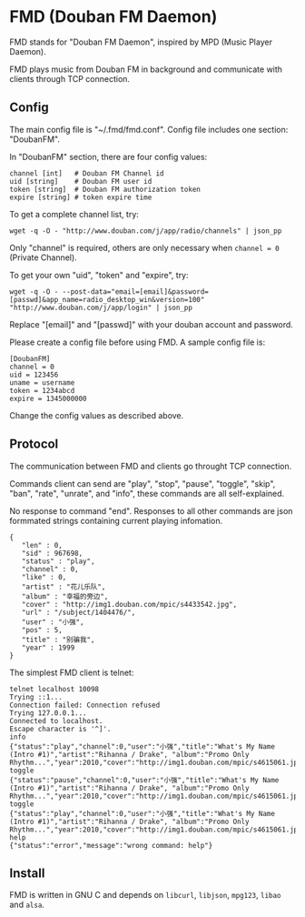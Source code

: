 # FMD (Douban FM Daemon)

FMD stands for "Douban FM Daemon", inspired by MPD (Music Player Daemon).

FMD plays music from Douban FM in background and communicate with clients through TCP connection.

## Config

The main config file is "~/.fmd/fmd.conf". Config file includes one section: "DoubanFM".

In "DoubanFM" section, there are four config values:

	channel [int]   # Douban FM Channel id
	uid [string]    # Douban FM user id
	token [string]  # Douban FM authorization token
	expire [string] # token expire time

To get a complete channel list, try:
	
	wget -q -O - "http://www.douban.com/j/app/radio/channels" | json_pp

Only "channel" is required, others are only necessary when `channel = 0` (Private Channel).

To get your own "uid", "token" and "expire", try:

	wget -q -O - --post-data="email=[email]&password=[passwd]&app_name=radio_desktop_win&version=100" "http://www.douban.com/j/app/login" | json_pp

Replace "[email]" and "[passwd]" with your douban account and password.

Please create a config file before using FMD. A sample config file is:

    [DoubanFM]
    channel = 0
    uid = 123456
    uname = username
    token = 1234abcd
    expire = 1345000000

Change the config values as described above.

## Protocol

The communication between FMD and clients go throught TCP connection.

Commands client can send are "play", "stop", "pause", "toggle", "skip", "ban", "rate", "unrate", and "info", these commands are all self-explained.

No response to command "end". Responses to all other commands are json formmated strings containing current playing infomation.

    {
       "len" : 0,
       "sid" : 967698,
       "status" : "play",
       "channel" : 0,
       "like" : 0,
       "artist" : "花儿乐队",
       "album" : "幸福的旁边",
       "cover" : "http://img1.douban.com/mpic/s4433542.jpg",
       "url" : "/subject/1404476/",
       "user" : "小强",
       "pos" : 5,
       "title" : "别骗我",
       "year" : 1999
    }

The simplest FMD client is telnet:

    telnet localhost 10098
    Trying ::1...
    Connection failed: Connection refused
    Trying 127.0.0.1...
    Connected to localhost.
    Escape character is '^]'.
    info
    {"status":"play","channel":0,"user":"小强","title":"What's My Name (Intro #1)","artist":"Rihanna / Drake", "album":"Promo Only Rhythm...","year":2010,"cover":"http://img1.douban.com/mpic/s4615061.jpg","url":"/subject/5951920/","sid":1561924,"like":0,"pos":107,"len":254}
    toggle
    {"status":"pause","channel":0,"user":"小强","title":"What's My Name (Intro #1)","artist":"Rihanna / Drake", "album":"Promo Only Rhythm...","year":2010,"cover":"http://img1.douban.com/mpic/s4615061.jpg","url":"/subject/5951920/","sid":1561924,"like":0,"pos":111,"len":254}
    toggle
    {"status":"play","channel":0,"user":"小强","title":"What's My Name (Intro #1)","artist":"Rihanna / Drake", "album":"Promo Only Rhythm...","year":2010,"cover":"http://img1.douban.com/mpic/s4615061.jpg","url":"/subject/5951920/","sid":1561924,"like":0,"pos":111,"len":254}
    help
    {"status":"error","message":"wrong command: help"}


## Install

FMD is written in GNU C and depends on `libcurl`, `libjson`, `mpg123`, `libao` and `alsa`.

